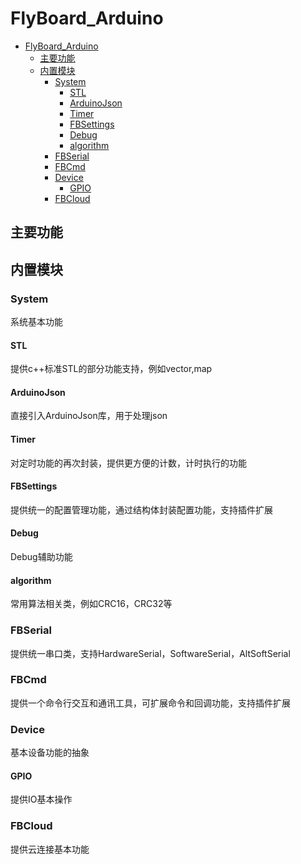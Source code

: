 # FlyBoard_Arduino



<!-- TOC depthFrom:1 depthTo:6 withLinks:1 updateOnSave:1 orderedList:0 -->

- [FlyBoard_Arduino](#flyboardarduino)
	- [主要功能](#主要功能)
	- [内置模块](#内置模块)
		- [System](#system)
			- [STL](#stl)
			- [ArduinoJson](#arduinojson)
			- [Timer](#timer)
			- [FBSettings](#fbsettings)
			- [Debug](#debug)
			- [algorithm](#algorithm)
		- [FBSerial](#fbserial)
		- [FBCmd](#fbcmd)
		- [Device](#device)
			- [GPIO](#gpio)
		- [FBCloud](#fbcloud)

<!-- /TOC -->



## 主要功能



## 内置模块


### System

系统基本功能

#### STL

提供c++标准STL的部分功能支持，例如vector,map


#### ArduinoJson

直接引入ArduinoJson库，用于处理json

#### Timer

对定时功能的再次封装，提供更方便的计数，计时执行的功能

#### FBSettings

提供统一的配置管理功能，通过结构体封装配置功能，支持插件扩展

#### Debug

Debug辅助功能

#### algorithm

常用算法相关类，例如CRC16，CRC32等

### FBSerial

提供统一串口类，支持HardwareSerial，SoftwareSerial，AltSoftSerial

### FBCmd

提供一个命令行交互和通讯工具，可扩展命令和回调功能，支持插件扩展

### Device

基本设备功能的抽象

#### GPIO

提供IO基本操作

### FBCloud

提供云连接基本功能
